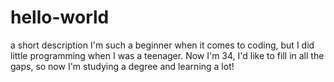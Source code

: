 # hello-world
a short description
I'm such a beginner when it comes to coding, but I did little programming when I was a teenager. Now I'm 34, I'd like to fill in all the gaps, so now I'm studying a degree and learning a lot!
